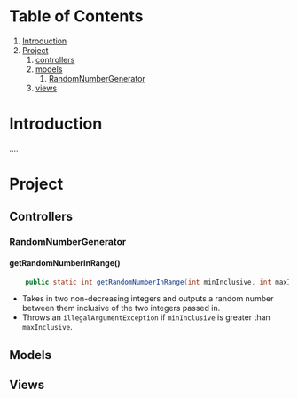 
# Table of Contents
1. [Introduction](#introduction)
2. [Project](#project)
   1. [controllers](#controllers)
   2. [models](#Models)
      1. [RandomNumberGenerator](#RandomNumberGenerator)
   3. [views](#Views)



    
# Introduction
....


# Project

## Controllers

### RandomNumberGenerator

#### getRandomNumberInRange()
``` java
    public static int getRandomNumberInRange(int minInclusive, int maxInclusive)
```
- Takes in two non-decreasing integers and outputs a random number between them inclusive of the two integers passed in.
- Throws an `illegalArgumentException` if `minInclusive` is greater than `maxInclusive`.


## Models

## Views




